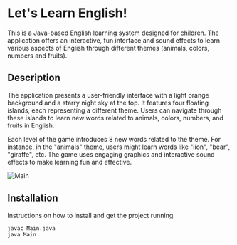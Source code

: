 # Let's Learn English!

This is a Java-based English learning system designed for children. The application offers an interactive, fun interface and sound effects to learn various aspects of English through different themes (animals, colors, numbers and fruits).

## Description

The application presents a user-friendly interface with a light orange background and a starry night sky at the top. It features four floating islands, each representing a different theme. Users can navigate through these islands to learn new words related to animals, colors, numbers, and fruits in English.

Each level of the game introduces 8 new words related to the theme. For instance, in the "animals" theme, users might learn words like "lion", "bear", "giraffe", etc. The game uses engaging graphics and interactive sound effects to make learning fun and effective.

![Main](https://github.com/vinc3898/Kids-Language-Learning-System/assets/89564879/6431342d-900b-429a-8ab7-1534285c2ab0)

## Installation

Instructions on how to install and get the project running.

```bash
javac Main.java
java Main
